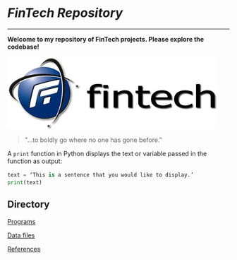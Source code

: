 # *FinTech Repository*
---
**Welcome to my repository of FinTech projects. Please explore the codebase!**

![Three circular icons that represent a phone, the python logo, and money.](images/fintech.jpg)

> "...to boldly go where no one has gone before."

A `print` function in Python displays the text or variable passed in the function as output:

```python
text = ‘This is a sentence that you would like to display.’
print(text)
```

## Directory

[Programs](code)

[Data files](data)

[References](references)



